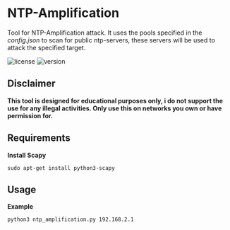 # NTP-Amplification
Tool for NTP-Amplification attack. It uses the pools specified in the *config.json* to scan for public ntp-servers, these servers will be used to attack the specified target.

![license](https://img.shields.io/badge/license-MIT-brightgreen.svg)
![version](https://img.shields.io/badge/version-1.0-lightgrey.svg)

## Disclaimer
**This tool is designed for educational purposes only, i do not support the use for any illegal activities.
Only use this on networks you own or have permission for.**

## Requirements
**Install Scapy**
```
sudo apt-get install python3-scapy
```
## Usage
**Example**
```
python3 ntp_amplification.py 192.168.2.1
```